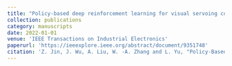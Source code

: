 ```yaml
---
title: "Policy-based deep reinforcement learning for visual servoing control of mobile robots with visibility constraints"
collection: publications
category: manuscripts
date: 2022-01-01
venue: 'IEEE Transactions on Industrial Electronics'
paperurl: 'https://ieeexplore.ieee.org/abstract/document/9351748'
citation: 'Z. Jin, J. Wu, A. Liu, W. -A. Zhang and L. Yu, "Policy-Based Deep Reinforcement Learning for Visual Servoing Control of Mobile Robots With Visibility Constraints," in IEEE Transactions on Industrial Electronics, vol. 69, no. 2, pp. 1898-1908, Feb. 2022.'
---
```

